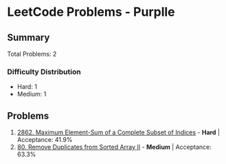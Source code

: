 # LeetCode Problems - Purplle

## Summary
Total Problems: 2

### Difficulty Distribution

- Hard: 1
- Medium: 1

## Problems

1. [2862. Maximum Element-Sum of a Complete Subset of Indices](https://leetcode.com/problems/maximum-element-sum-of-a-complete-subset-of-indices/) - **Hard** | Acceptance: 41.9%
2. [80. Remove Duplicates from Sorted Array II](https://leetcode.com/problems/remove-duplicates-from-sorted-array-ii/) - **Medium** | Acceptance: 63.3%